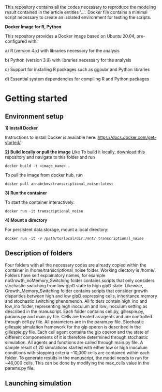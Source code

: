 This repository contains all the codes necessary to reproduce the modeling result contained in the article entitles '...'. Docker file contains a minimal script necessary to create an isolated environment for testing the scripts.

**Docker Image for R, Python**

This repository provides a Docker image based on Ubuntu 20.04, pre-configured with:

a) R (version 4.x) with libraries necessary for the analysis
    
b) Python (version 3.9) with libraries necessary for the analysis
    
c) Support for installing R packages such as ggpubr and Python libraries
    
d) Essential system dependencies for compiling R and Python packages

# Getting started

## Environment setup

**1) Install Docker**

Instructions to install Docker is available here: https://docs.docker.com/get-started/

**2) Build locally or pull the image**
 Like
To build it locally, download this repository and navigate to this folder and run 

    docker build -t <image_name> .

To pull the image from docker hub, run

    docker pull arnabrkmv/transcriptional_noise:latest

**3) Run the container**

To start the container interactively:

    docker run -it transcriptional_noise

**4) Mount a directory**

For persistent data storage, mount a local directory:

    docker run -it -v /path/to/local/dir:/mnt/ transcriptional_noise

## Description of folders

Four folders with all the necessary codes are already copied within the container in /home/transcriptional_noise folder. Working diectory is /home/. Folders have self explainatory names, for example noGrowth_noMemory_Switching folder contains scripts that only considers stochastic switching from low glpD state to high glpD state. Likewise, Growth_Memory_Switching folder contains scripts that consider growth disparities between high and low glpD expressing cells, inheritance memory and stochastic switching phenomenon. All folders contain high_ino and low_ino folder, representing high inoculum and low_inoculum setting as described in the manuscript. Each folder contains cell.py, gillespie.py, params.py and main.py file. Cells are treated as agents and are controlled through cell.py file. All parameters are in the param.py file. Stochastic gillespie simulation framework for the glp operon is described in the gillespie.py file. Each cell agent contains the glp operon and the state of different componenents of it is therefore determined through stochastic simulation. All agents and functions are called through main.py file. A sample result of 20 simulations started with either low or high inoculum conditions with stopping criteria ~10,000 cells are contained within each folder. To generate results in the manuscript, the model needs to run for ~40,000 cells. This can be done by modifying the max_cells value in the params.py file. 

## Launching simulation





